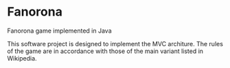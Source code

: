 # Fanorona
Fanorona game implemented in Java

This software project is designed to implement the MVC architure.
The rules of the game are in accordance with those of the main variant listed in Wikipedia.
